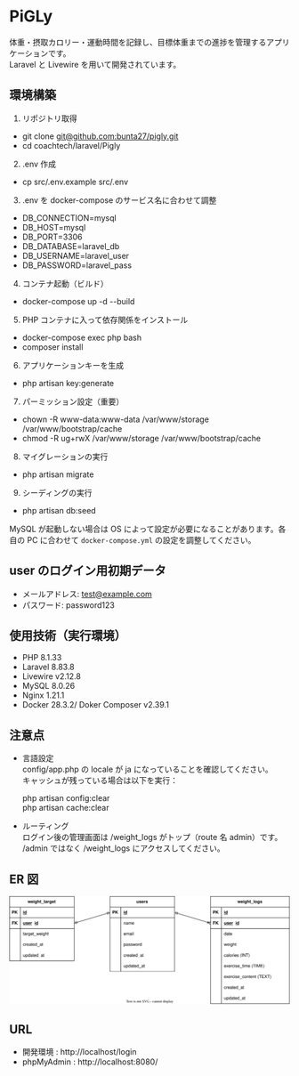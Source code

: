 # PiGLy

体重・摂取カロリー・運動時間を記録し、目標体重までの進捗を管理するアプリケーションです。  
Laravel と Livewire を用いて開発されています。

## 環境構築

1. リポジトリ取得

- git clone [git@github.com:bunta27/pigly.git](https://github.com/bunta27/pigly.git)
- cd coachtech/laravel/Pigly

2. .env 作成

- cp src/.env.example src/.env

3. .env を docker-compose のサービス名に合わせて調整

- DB_CONNECTION=mysql
- DB_HOST=mysql
- DB_PORT=3306
- DB_DATABASE=laravel_db
- DB_USERNAME=laravel_user
- DB_PASSWORD=laravel_pass

4. コンテナ起動（ビルド）

- docker-compose up -d --build

5. PHP コンテナに入って依存関係をインストール

- docker-compose exec php bash
- composer install

6. アプリケーションキーを生成

- php artisan key:generate

7. パーミッション設定（重要）

- chown -R www-data:www-data /var/www/storage /var/www/bootstrap/cache
- chmod -R ug+rwX /var/www/storage /var/www/bootstrap/cache

8. マイグレーションの実行

- php artisan migrate

9. シーディングの実行

- php artisan db:seed

MySQL が起動しない場合は OS によって設定が必要になることがあります。各自の PC に合わせて `docker-compose.yml` の設定を調整してください。

## user のログイン用初期データ

- メールアドレス: test@example.com
- パスワード: password123

## 使用技術（実行環境）

- PHP 8.1.33
- Laravel 8.83.8
- Livewire v2.12.8
- MySQL 8.0.26
- Nginx 1.21.1
- Docker 28.3.2/ Doker Composer v2.39.1

## 注意点

- 言語設定  
config/app.php の locale が ja になっていることを確認してください。  
キャッシュが残っている場合は以下を実行：  

  php artisan config:clear  
  php artisan cache:clear

- ルーティング  
ログイン後の管理画面は /weight_logs がトップ（route 名 admin）です。  
/admin ではなく /weight_logs にアクセスしてください。

## ER 図

<img src="src/docs/ER.svg" alt="ER図" width="700">

## URL

- 開発環境 : http://localhost/login
- phpMyAdmin : http://localhost:8080/
